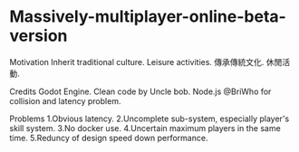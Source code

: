 # Massively-multiplayer-online-beta-version

Motivation
Inherit traditional culture. Leisure activities.
傳承傳統文化. 休閒活動.

Credits
Godot Engine.
Clean code by Uncle bob.
Node.js
@BriWho for collision and latency problem.


Problems
1.Obvious latency.
2.Uncomplete sub-system, especially player's skill system.
3.No docker use.
4.Uncertain maximum players in the same time.
5.Reduncy of design speed down performance.
